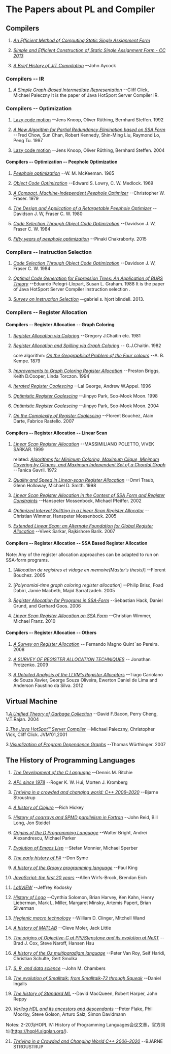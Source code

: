 # The Papers about PL and Compiler

## Compilers

1. [*An Efficient Method of Computing Static Single Assignment Form*](http://pages.cs.wisc.edu/~fischer/cs701.f08/ssa.pdf)

2. [*Simple and Efficient Construction of Static Single Assignment Form - CC 2013*](https://compilers.cs.uni-saarland.de/papers/bbhlmz13cc.pdf)

3. [*A Brief History of JIT Compilation*](http://eecs.ucf.edu/~dcm/Teaching/COT4810-Spring2011/Literature/JustInTimeCompilation.pdf) --John Aycock

### Compilers -- IR

1. [*A Simple Graph-Based Intermediate Representation*](https://www.oracle.com/technetwork/java/javase/tech/c2-ir95-150110.pdf)  --Cliff Click, Michael Paleczny
   It is the paper of Java HotSport Server Compiler IR.

### Compilers -- Optimization

1. [Lazy code motion](https://dl.acm.org/doi/10.1145/143095.143136) --Jens Knoop, Oliver Rüthing, Bernhard Steffen. 1992

2. [*A New Algorithm for Partial Redundancy Elimination based on SSA Form*](https://www.researchgate.net/publication/2460226) --Fred Chow, Sun Chan, Robert Kennedy, Shin-Ming Liu, Raymond Lo, Peng Tu. 1997

3. [Lazy code motion](https://dl.acm.org/doi/10.1145/989393.989439) --Jens Knoop, Oliver Rüthing, Bernhard Steffen. 2004

#### Compilers -- Optimization -- Peephole Optimization

1. [*Peephole optimization*](https://dl.acm.org/doi/10.1145/364995.365000) --W. M. McKeeman. 1965

2. [*Object Code Optimization*](https://dl.acm.org/doi/10.1145/362835.362838) --Edward S. Lowry, C. W. Medlock. 1969

3. [*A Compact, Machine-Independent Peephole Optimizer*](https://dl.acm.org/doi/10.1145/567752.567753) --Christopher W. Fraser. 1979

4. [*The Design and Application of a Retargetable Peephole Optimizer*](https://dl.acm.org/doi/10.1145/357094.357098) --Davidson J. W, Fraser C. W. 1980

5. [*Code Selection Through Object Code Optimization*](https://dl.acm.org/doi/10.1145/1780.1783) --Davidson J. W, Fraser C. W. 1984

6. [*Fifty years of peephole optimization*](https://www.currentscience.ac.in/Volumes/108/12/2186.pdf) --Pinaki Chakraborty. 2015

### Compilers -- Instruction Selection

1. [*Code Selection Through Object Code Optimization*](https://dl.acm.org/doi/10.1145/1780.1783) --Davidson J. W, Fraser C. W. 1984

2. [*Optimal Code Generation for Expression Trees: An Application of BURS Theory*](https://dl.acm.org/doi/pdf/10.1145/73560.73586) --Eduardo Pelegri-Llopart, Susan L. Graham. 1988
   It is the paper of Java HotSport Server Compiler instruction selection .

3. [*Survey on Instruction Selection*](https://arxiv.org/ftp/arxiv/papers/1306/1306.4898.pdf) --gabriel s. hjort blindell. 2013.

### Compilers -- Register Allocation

#### Compilers -- Register Allocation -- Graph Coloring

1. [*Register Allocation via Coloring*](http://citeseerx.ist.psu.edu/viewdoc/download?doi=10.1.1.452.8606&rep=rep1&type=pdf) --Gregory J.Chaitin etc. 1981

2. [*Register Allocation and Spilling via Graph Coloring*](https://cs.gmu.edu/~white/CS640/p98-chaitin.pdf) -- G.J.Chaitin. 1982

   core algorithm: [*On the Geographical Problem of the Four colours*](https://www.jstor.org/stable/2369235?seq=1#metadata_info_tab_contents)  --A. B. Kempe. 1879

3. [*Improvements to Graph Coloring Register Allocation*](https://www.researchgate.net/publication/2392358_Improvements_to_Graph_Coloring_Register_Allocation) --Preston Briggs, Keith D.Cooper, Linda Torczon. 1994

4. [*Iterated Register Coalescing*](http://www.cse.iitm.ac.in/~krishna/courses/2012/odd-cs6013/george.pdf) --Lal George, Andrew W.Appel. 1996

5. [*Optimistic Register Coalescing*](https://ieeexplore.ieee.org/document/727246) --Jinpyo Park, Soo-Mook Moon. 1998

6. [*Optimistic Register Coalescing*](http://citeseerx.ist.psu.edu/viewdoc/download?doi=10.1.1.39.7615&rep=rep1&type=pdf) --Jinpyo Park, Soo-Mook Moon. 2004

7. [*On the Complexity of Register Coalescing*](https://hal-lara.archives-ouvertes.fr/hal-02102282/file/RR2006-15.pdf) --Florent Bouchez, Alain Darte, Fabrice Rastello. 2007

#### Compilers -- Register Allocation -- Linear Scan

1. [*Linear Scan Register Allocation*](http://web.cs.ucla.edu/~palsberg/course/cs132/linearscan.pdf) --MASSIMILIANO POLETTO, VIVEK SARKAR. 1999

   related: [*Algorithms for Minimum Coloring, Maximum Clique, Minimum Covering by Cliques, and Maximum Independent Set of a Chordal Graph*]() --Fanica Gavril. 1972

2. [*Quality and Speed in Linear-scan Register Allocation*](https://dash.harvard.edu/bitstream/handle/1/34325454/tr-21-97.pdf;jsessionid=4FF577927DA65DE17A72800864F6F27C?sequence=1)  --Omri Traub, Glenn Holloway, Michael D. Smith. 1998

3. [*Linear Scan Register Allocation in the Context of SSA Form and Register Constraints*](https://link.springer.com/content/pdf/10.1007%2F3-540-45937-5_17.pdf)  --Hanspeter Mossenbock, Michael Pfeiffer. 2002

4. [*Optimized Interval Splitting in a Linear Scan Register Allocator*](https://www.usenix.org/legacy/events/vee05/full_papers/p132-wimmer.pdf)  --Christian Wimmer, Hanspeter Mossenbock. 2005

5. [*Extended Linear Scan: an Alternate Foundation for Global Register Allocation*](http://citeseerx.ist.psu.edu/viewdoc/download?doi=10.1.1.94.4590&rep=rep1&type=pdf) --Vivek Sarkar, Rajkishore Barik. 2007

#### Compilers -- Register Allocation -- SSA Based Register Allocation

Note: Any of the register allocation approaches can be adapted to run on SSA-form programs.

1. [*Allocation de registres et vidage en memoire(Master's thesis)*] --Florent Bouchez. 2005

2. [*Polynomial-time graph coloring register allocation*]  --Philip Brisc, Foad Dabiri, Jamie Macbeth, Majid Sarrafzadeh. 2005

3. [*Register Allocation for Programs in SSA-Form*](https://compilers.cs.uni-saarland.de/papers/ssara.pdf)  --Sebastian Hack, Daniel Grund, and Gerhard Goos. 2006

4. [*Linear Scan Register Allocation on SSA Form*](http://www.christianwimmer.at/Publications/Wimmer10a/Wimmer10a.pdf)  --Christian Wimmer, Michael Franz. 2010

#### Compilers -- Register Allocation -- Others

1. [*A Survey on Register Allocation*](http://compilers.cs.ucla.edu/fernando/publications/drafts/survey.pdf)  -- Fernando Magno Quint˜ao Pereira. 2008

2. [*A SURVEY OF REGISTER ALLOCATION TECHNIQUES*](https://jonathan.protzenko.fr/papers/register09.pdf)  -- Jonathan Protzenko. 2009

3. [*A Detailed Analysis of the LLVM’s Register Allocators*](https://www.researchgate.net/publication/261461454_A_Detailed_Analysis_of_the_LLVM's_Register_Allocators) --Tiago Cariolano de Souza Xavier, George Souza Oliveira, Ewerton Daniel de Lima and Anderson Faustino da Silva. 2012

## Virtual Machine

1.[*A Unified Theory of Garbage Collection*](https://citeseerx.ist.psu.edu/viewdoc/download?doi=10.1.1.143.6619&rep=rep1&type=pdf)  --David F.Bacon, Perry Cheng, V.T.Rajan. 2004

2.[*The Java HotSpot™ Server Compiler*](https://www.usenix.org/legacy/events/jvm01/full_papers/paleczny/paleczny.pdf)  --Michael Paleczny, Christopher Vick, Cliff Click. JVM'01,2001

3.[*Visualization of Program Dependence Graphs*](http://ssw.jku.at/Research/Papers/Wuerthinger07Master/Wuerthinger07Master.pdf)  --Thomas Würthinger. 2007

## The History of Programming Languages

1. [*The Development of the C Language*](https://www.bell-labs.com/usr/dmr/www/chist.html) --Dennis M. Ritchie

2. [*APL since 1978*](https://dl.acm.org/doi/pdf/10.1145/3386319) --Roger K. W. Hui, Morten J. Kromberg

3. [*Thriving in a crowded and changing world: C++ 2006–2020*](https://dl.acm.org/doi/pdf/10.1145/3386320) --Bjarne Stroustrup

4. [*A history of Clojure*](https://dl.acm.org/doi/pdf/10.1145/3386321) --Rich Hickey

5. [*History of coarrays and SPMD parallelism in Fortran*](https://dl.acm.org/doi/pdf/10.1145/3386322) --John Reid, Bill Long, Jon Steidel

6. [*Origins of the D Programming Language*](https://dl.acm.org/doi/pdf/10.1145/3386323) --Walter Bright, Andrei Alexandrescu, Michael Parker

7. [*Evolution of Emacs Lisp*](https://dl.acm.org/doi/pdf/10.1145/3386324) --Stefan Monnier, Michael Sperber

8. [*The early history of F#*](https://dl.acm.org/doi/pdf/10.1145/3386325) --Don Syme

9. [*A history of the Groovy programming language*](https://dl.acm.org/doi/pdf/10.1145/3386326) --Paul King

10. [*JavaScript: the first 20 years*](https://dl.acm.org/doi/pdf/10.1145/3386327) --Allen Wirfs-Brock, Brendan Eich

11. [*LabVIEW*](https://dl.acm.org/doi/pdf/10.1145/3386328) --Jeffrey Kodosky

12. [*History of Logo*](https://dl.acm.org/doi/pdf/10.1145/3386329) --Cynthia Solomon, Brian Harvey, Ken Kahn, Henry Lieberman, Mark L. Miller, Margaret Minsky, Artemis Papert, Brian Silverman

13. [*Hygienic macro technology*](https://dl.acm.org/doi/pdf/10.1145/3386330) --William D. Clinger, Mitchell Wand

14. [*A history of MATLAB*](https://dl.acm.org/doi/pdf/10.1145/3386331) --Cleve Moler, Jack Little

15. [*The origins of Objective-C at PPI/Stepstone and its evolution at NeXT*](https://dl.acm.org/doi/pdf/10.1145/3386332) --Brad J. Cox, Steve Naroff, Hansen Hsu

16. [*A history of the Oz multiparadigm language*](https://dl.acm.org/doi/pdf/10.1145/3386333) --Peter Van Roy, Seif Haridi, Christian Schulte, Gert Smolka

17. [*S, R, and data science*](https://dl.acm.org/doi/pdf/10.1145/3386334) --John M. Chambers

18. [*The evolution of Smalltalk: from Smalltalk-72 through Squeak*](https://dl.acm.org/doi/pdf/10.1145/3386335) --Daniel Ingalls

19. [*The history of Standard ML*](https://dl.acm.org/doi/pdf/10.1145/3386336) --David MacQueen, Robert Harper, John Reppy

20. [*Verilog HDL and its ancestors and descendants*](https://dl.acm.org/doi/pdf/10.1145/3386337) --Peter Flake, Phil Moorby, Steve Golson, Arturo Salz, Simon Davidmann

Notes: 2-20为HOPL IV: History of Programming Languages会议文章，官方网址(https://hopl4.sigplan.org/).

21. [*Thriving in a Crowded and Changing World C++ 2006–2020*](https://www.stroustrup.com/hopl20main-p5-p-bfc9cd4--final.pdf) --BJARNE STROUSTRUP